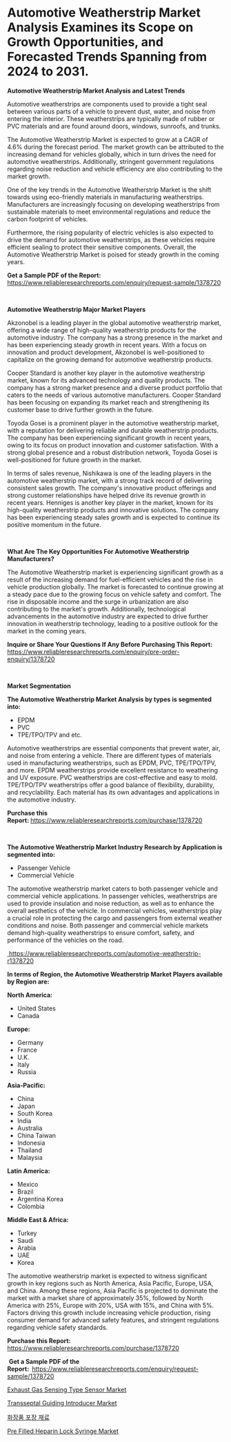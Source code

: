 <p><h1>Automotive Weatherstrip Market Analysis Examines its Scope on Growth Opportunities, and Forecasted Trends Spanning from 2024 to 2031.</h1></p><p><strong>Automotive Weatherstrip Market Analysis and Latest Trends</strong></p>
<p><p>Automotive weatherstrips are components used to provide a tight seal between various parts of a vehicle to prevent dust, water, and noise from entering the interior. These weatherstrips are typically made of rubber or PVC materials and are found around doors, windows, sunroofs, and trunks.</p><p>The Automotive Weatherstrip Market is expected to grow at a CAGR of 4.6% during the forecast period. The market growth can be attributed to the increasing demand for vehicles globally, which in turn drives the need for automotive weatherstrips. Additionally, stringent government regulations regarding noise reduction and vehicle efficiency are also contributing to the market growth.</p><p>One of the key trends in the Automotive Weatherstrip Market is the shift towards using eco-friendly materials in manufacturing weatherstrips. Manufacturers are increasingly focusing on developing weatherstrips from sustainable materials to meet environmental regulations and reduce the carbon footprint of vehicles.</p><p>Furthermore, the rising popularity of electric vehicles is also expected to drive the demand for automotive weatherstrips, as these vehicles require efficient sealing to protect their sensitive components. Overall, the Automotive Weatherstrip Market is poised for steady growth in the coming years.</p></p>
<p><strong>Get a Sample PDF of the Report:&nbsp;</strong> <a href="https://www.reliableresearchreports.com/enquiry/request-sample/1378720">https://www.reliableresearchreports.com/enquiry/request-sample/1378720</a></p>
<p>&nbsp;</p>
<p><strong>Automotive Weatherstrip Major Market Players</strong></p>
<p><p>Akzonobel is a leading player in the global automotive weatherstrip market, offering a wide range of high-quality weatherstrip products for the automotive industry. The company has a strong presence in the market and has been experiencing steady growth in recent years. With a focus on innovation and product development, Akzonobel is well-positioned to capitalize on the growing demand for automotive weatherstrip products.</p><p>Cooper Standard is another key player in the automotive weatherstrip market, known for its advanced technology and quality products. The company has a strong market presence and a diverse product portfolio that caters to the needs of various automotive manufacturers. Cooper Standard has been focusing on expanding its market reach and strengthening its customer base to drive further growth in the future.</p><p>Toyoda Gosei is a prominent player in the automotive weatherstrip market, with a reputation for delivering reliable and durable weatherstrip products. The company has been experiencing significant growth in recent years, owing to its focus on product innovation and customer satisfaction. With a strong global presence and a robust distribution network, Toyoda Gosei is well-positioned for future growth in the market.</p><p>In terms of sales revenue, Nishikawa is one of the leading players in the automotive weatherstrip market, with a strong track record of delivering consistent sales growth. The company's innovative product offerings and strong customer relationships have helped drive its revenue growth in recent years. Henniges is another key player in the market, known for its high-quality weatherstrip products and innovative solutions. The company has been experiencing steady sales growth and is expected to continue its positive momentum in the future.</p></p>
<p>&nbsp;</p>
<p><strong>What Are The Key Opportunities For Automotive Weatherstrip Manufacturers?</strong></p>
<p><p>The Automotive Weatherstrip market is experiencing significant growth as a result of the increasing demand for fuel-efficient vehicles and the rise in vehicle production globally. The market is forecasted to continue growing at a steady pace due to the growing focus on vehicle safety and comfort. The rise in disposable income and the surge in urbanization are also contributing to the market's growth. Additionally, technological advancements in the automotive industry are expected to drive further innovation in weatherstrip technology, leading to a positive outlook for the market in the coming years.</p></p>
<p><strong>Inquire or Share Your Questions If Any Before Purchasing This Report:</strong> <a href="https://www.reliableresearchreports.com/enquiry/pre-order-enquiry/1378720">https://www.reliableresearchreports.com/enquiry/pre-order-enquiry/1378720</a></p>
<p>&nbsp;</p>
<p><strong>Market Segmentation</strong></p>
<p><strong>The Automotive Weatherstrip Market Analysis by types is segmented into:</strong></p>
<p><ul><li>EPDM</li><li>PVC</li><li>TPE/TPO/TPV and etc.</li></ul></p>
<p><p>Automotive weatherstrips are essential components that prevent water, air, and noise from entering a vehicle. There are different types of materials used in manufacturing weatherstrips, such as EPDM, PVC, TPE/TPO/TPV, and more. EPDM weatherstrips provide excellent resistance to weathering and UV exposure. PVC weatherstrips are cost-effective and easy to mold. TPE/TPO/TPV weatherstrips offer a good balance of flexibility, durability, and recyclability. Each material has its own advantages and applications in the automotive industry.</p></p>
<p><strong>Purchase this Report:&nbsp;</strong><a href="https://www.reliableresearchreports.com/purchase/1378720">https://www.reliableresearchreports.com/purchase/1378720</a></p>
<p>&nbsp;</p>
<p><strong>The Automotive Weatherstrip Market Industry Research by Application is segmented into:</strong></p>
<p><ul><li>Passenger Vehicle</li><li>Commercial Vehicle</li></ul></p>
<p><p>The automotive weatherstrip market caters to both passenger vehicle and commercial vehicle applications. In passenger vehicles, weatherstrips are used to provide insulation and noise reduction, as well as to enhance the overall aesthetics of the vehicle. In commercial vehicles, weatherstrips play a crucial role in protecting the cargo and passengers from external weather conditions and noise. Both passenger and commercial vehicle markets demand high-quality weatherstrips to ensure comfort, safety, and performance of the vehicles on the road.</p></p>
<p><a href="https://www.reliableresearchreports.com/automotive-weatherstrip-r1378720">&nbsp;https://www.reliableresearchreports.com/automotive-weatherstrip-r1378720</a></p>
<p><strong>In terms of Region, the Automotive Weatherstrip Market Players available by Region are:</strong></p>
<p>
    <p> <strong> North America: </strong>
        <ul>
            <li>United States</li>
            <li>Canada</li>
        </ul>
        </p> 
    <p> <strong> Europe: </strong>
        <ul>
            <li>Germany</li>
            <li>France</li>
            <li>U.K.</li>
            <li>Italy</li>
            <li>Russia</li>
        </ul>
        </p> 
    <p> <strong> Asia-Pacific: </strong>
        <ul>
            <li>China</li>
            <li>Japan</li>
            <li>South Korea</li>
            <li>India</li>
            <li>Australia</li>
            <li>China Taiwan</li>
            <li>Indonesia</li>
            <li>Thailand</li>
            <li>Malaysia</li>
        </ul>
        </p> 
    <p> <strong> Latin America: </strong>
        <ul>
            <li>Mexico</li>
            <li>Brazil</li>
            <li>Argentina Korea</li>
            <li>Colombia</li>
        </ul>
        </p> 
    <p> <strong> Middle East & Africa: </strong>
        <ul>
            <li>Turkey</li>
            <li>Saudi</li>
            <li>Arabia</li>
            <li>UAE</li>
            <li>Korea</li>
        </ul>
    </p>
    </p>
<p><p>The automotive weatherstrip market is expected to witness significant growth in key regions such as North America, Asia Pacific, Europe, USA, and China. Among these regions, Asia Pacific is projected to dominate the market with a market share of approximately 35%, followed by North America with 25%, Europe with 20%, USA with 15%, and China with 5%. Factors driving this growth include increasing vehicle production, rising consumer demand for advanced safety features, and stringent regulations regarding vehicle safety standards.</p></p>
<p><strong>Purchase this Report: </strong><a href="https://www.reliableresearchreports.com/purchase/1378720">https://www.reliableresearchreports.com/purchase/1378720</a></p>
<p>&nbsp;<strong>Get a Sample PDF of the Report:&nbsp;&nbsp;</strong><a href="https://www.reliableresearchreports.com/enquiry/request-sample/1378720">https://www.reliableresearchreports.com/enquiry/request-sample/1378720</a></p>
<p><strong></strong></p>
<p><p><a href="https://github.com/JuliaFadel1922/Market-Research-Report-List-2/blob/main/exhaust-gas-sensing-type-sensor-market.md">Exhaust Gas Sensing Type Sensor Market</a></p><p><a href="https://medium.com/@pelloscooterist_44143/transseptal-guiding-introducer-market-outlook-and-forecast-from-2024-to-2031-f0ca9d32b7b9">Transseptal Guiding Introducer Market</a></p><p><a href="https://github.com/hxzi07639916/Market-Research-Report-List-3/blob/main/29084703731.md">화장품 포장 재료</a></p><p><a href="https://medium.com/@garthstehriii/global-pre-filled-heparin-lock-syringe-market-exploring-market-share-market-trends-and-future-107e7eded2fe">Pre Filled Heparin Lock Syringe Market</a></p></p>